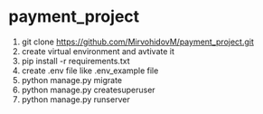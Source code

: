 # payment_project
1. git clone https://github.com/MirvohidovM/payment_project.git
2. create virtual environment and avtivate it 
3. pip install -r requirements.txt
4. create .env file like .env_example file
5. python manage.py migrate
6. python manage.py createsuperuser
7. python manage.py runserver
